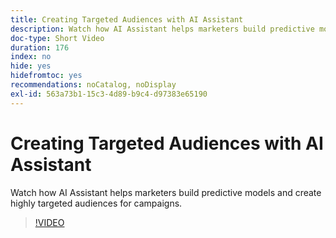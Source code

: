 ```yaml
---
title: Creating Targeted Audiences with AI Assistant
description: Watch how AI Assistant helps marketers build predictive models and create highly targeted audiences for campaigns.
doc-type: Short Video
duration: 176
index: no
hide: yes
hidefromtoc: yes
recommendations: noCatalog, noDisplay
exl-id: 563a73b1-15c3-4d89-b9c4-d97383e65190
---
```

# Creating Targeted Audiences with AI Assistant

Watch how AI Assistant helps marketers build predictive models and create highly targeted audiences for campaigns.

<!-- 62_OS512_3442427_175_creating-targeted-audiences-with-ai-assistant -->
>[!VIDEO](https://video.tv.adobe.com/v/3458186/?learn=on&enablevpops=true)
